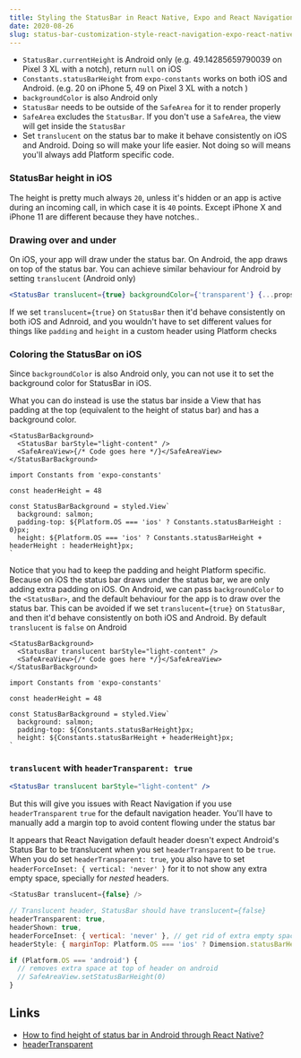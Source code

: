 ```yaml
---
title: Styling the StatusBar in React Native, Expo and React Navigation
date: 2020-08-26
slug: status-bar-customization-style-react-navigation-expo-react-native
---
```


- `StatusBar.currentHeight` is Android only (e.g. 49.14285659790039 on Pixel 3 XL with a notch), return `null` on iOS
- `Constants.statusBarHeight` from `expo-constants` works on both iOS and Android. (e.g. 20 on iPhone 5, 49 on Pixel 3 XL with a notch )
- `backgroundColor` is also Android only
- `StatusBar` needs to be outside of the `SafeArea` for it to render properly
- `SafeArea` excludes the `StatusBar`. If you don't use a `SafeArea`, the view will get inside the `StatusBar`
- Set `translucent` on the status bar to make it behave consistently on iOS and Android. Doing so will make your life easier. Not doing so will means you'll always add Platform specific code.

### StatusBar height in iOS

The height is pretty much always `20`, unless it's hidden or an app is active during an incoming call, in which case it is `40` points. Except iPhone X and iPhone 11 are different because they have notches..

### Drawing over and under

On iOS, your app will draw under the status bar. On Android, the app draws on top of the status bar. You can achieve similar behaviour for Android by setting `translucent` (Android only)

```jsx
<StatusBar translucent={true} backgroundColor={'transparent'} {...props} />
```

If we set `translucent={true}` on `StatusBar` then it'd behave consistently on both iOS and Adnroid, and you wouldn't have to set different values for things like `padding` and `height` in a custom header using Platform checks

### Coloring the StatusBar on iOS

Since `backgroundColor` is also Android only, you can not use it to set the background color for StatusBar in iOS.

What you can do instead is use the status bar inside a View that has padding at the top (equivalent to the height of status bar) and has a background color.

```tsx
<StatusBarBackground>
  <StatusBar barStyle="light-content" />
  <SafeAreaView>{/* Code goes here */}</SafeAreaView>
</StatusBarBackground>
```

```tsx
import Constants from 'expo-constants'

const headerHeight = 48

const StatusBarBackground = styled.View`
  background: salmon;
  padding-top: ${Platform.OS === 'ios' ? Constants.statusBarHeight : 0}px;
  height: ${Platform.OS === 'ios' ? Constants.statusBarHeight + headerHeight : headerHeight}px;
`
```

Notice that you had to keep the padding and height Platform specific. Because on iOS the status bar draws under the status bar, we are only adding extra padding on iOS. On Android, we can pass `backgroundColor` to the `<StatusBar>`, and the default behaviour for the app is to draw over the status bar. This can be avoided if we set `translucent={true}` on `StatusBar`, and then it'd behave consistently on both iOS and Android. By default `translucent` is `false` on Android

```tsx
<StatusBarBackground>
  <StatusBar translucent barStyle="light-content" />
  <SafeAreaView>{/* Code goes here */}</SafeAreaView>
</StatusBarBackground>
```

```tsx
import Constants from 'expo-constants'

const headerHeight = 48

const StatusBarBackground = styled.View`
  background: salmon;
  padding-top: ${Constants.statusBarHeight}px;
  height: ${Constants.statusBarHeight + headerHeight}px;
`
```

### `translucent` with `headerTransparent: true`

```jsx
<StatusBar translucent barStyle="light-content" />
```

But this will give you issues with React Navigation if you use `headerTransparent` `true` for the default navigation header. You'll have to manually add a margin top to avoid content flowing under the status bar

It appears that React Navigation default header doesn't expect Android's Status Bar to be translucent when you set `headerTransparent` to be `true`. When you do set `headerTransparent: true`, you also have to set `headerForceInset: { vertical: 'never' }` for it to not show any extra empty space, specially for _nested_ headers.

```js
<StatusBar translucent={false} />
```

```js
// Translucent header, StatusBar should have translucent={false}
headerTransparent: true,
headerShown: true,
headerForceInset: { vertical: 'never' }, // get rid of extra empty space at top
headerStyle: { marginTop: Platform.OS === 'ios' ? Dimension.statusBarHeight : 0 },
```

```js
if (Platform.OS === 'android') {
  // removes extra space at top of header on android
  // SafeAreaView.setStatusBarHeight(0)
}
```

## Links

- [How to find height of status bar in Android through React Native?](https://stackoverflow.com/questions/35436643/how-to-find-height-of-status-bar-in-android-through-react-native)
- [headerTransparent](https://reactnavigation.org/docs/stack-navigator/#headertransparent)
